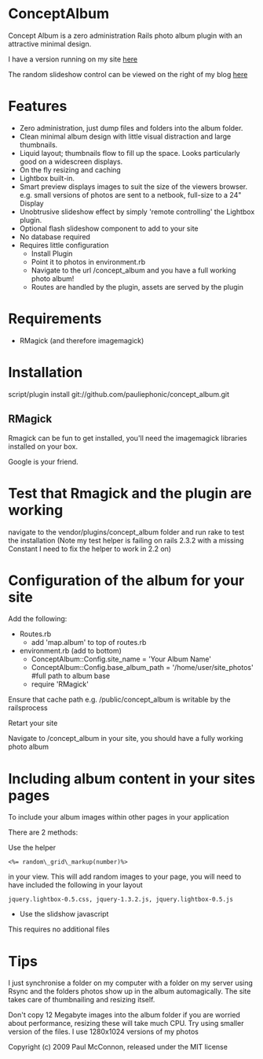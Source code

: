 ConceptAlbum
============
Concept Album is a zero administration Rails photo album plugin with an attractive minimal design.

I have a version running on my site [here](http://www.plopcentral.com/concept_album)

The random slideshow control can be viewed on the right of my blog [here](http://www.plopcentral.com/)

Features
========
 - Zero administration, just dump files and folders into the album folder.
 - Clean minimal album design with little visual distraction and large thumbnails.
 - Liquid layout; thumbnails flow to fill up the space. Looks particularly good on a widescreen displays.
 - On the fly resizing and caching
 - Lightbox built-in.
 - Smart preview displays images to suit the size of the viewers browser.
   e.g. small versions of photos are sent to a netbook, full-size to a 24" Display
 - Unobtrusive slideshow effect by simply 'remote controlling' the Lightbox plugin.
 - Optional flash slideshow component to add to your site
 - No database required
 - Requires little configuration
   - Install Plugin
   - Point it to photos in environment.rb
   - Navigate to the url /concept_album and you have a full working photo album!
   - Routes are handled by the plugin, assets are served by the plugin
  

Requirements
============
 - RMagick (and therefore imagemagick)


Installation
============
script/plugin install  git://github.com/pauliephonic/concept_album.git

RMagick
-------
Rmagick can be fun to get installed, you'll need the imagemagick libraries installed on your box. 

Google is your friend.

Test that Rmagick and the plugin are working
============================================

navigate to the vendor/plugins/concept_album folder and run rake to test the installation
(Note my test helper is failing on rails 2.3.2 with a missing Constant I need to fix the helper to work in 2.2 on)


Configuration of the album for your site
========================================

Add the following:

 - Routes.rb
    - add 'map.album' to top of routes.rb
 - environment.rb (add to bottom)
    - ConceptAlbum::Config.site_name = 'Your Album Name'
    - ConceptAlbum::Config.base_album_path = '/home/user/site_photos' #full path to album base
    - require 'RMagick'
 
Ensure that cache path e.g. /public/concept_album is writable by the railsprocess

Retart your site

Navigate to /concept_album in your site, you should have a fully working photo album


Including album content in your sites pages
===========================================

To include your album images within other pages in your application 

There are 2 methods:

Use the helper 

    <%= random\_grid\_markup(number)%> 

in your view. This will add random images to your page, you will need to have included the following in your layout

    jquery.lightbox-0.5.css, jquery-1.3.2.js, jquery.lightbox-0.5.js   

* Use the slidshow javascript 

    <script src="/concept_album_asset/flash_slideshow.js" type="text/javascript"></script>
    <div style="width:220px" id="flash_slideshow"></div>
    <script type="text/javascript">createSlideshowMarkup('flash_slideshow',220,165,20);</script>

This requires no additional files

Tips
====
I just synchronise a folder on my computer with a folder on my server using Rsync and the folders photos show up in the album automagically. The site takes care of thumbnailing and resizing itself.

Don't copy 12 Megabyte images into the album folder if you are worried about performance, resizing these will take much CPU. Try using smaller version of the files. I use 1280x1024 versions of my photos



Copyright (c) 2009 Paul McConnon, released under the MIT license




